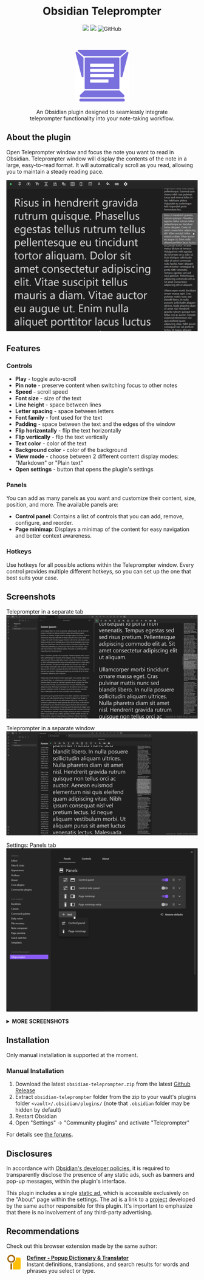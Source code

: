 <h1 align="center">Obsidian Teleprompter</h1>

<div align="center">

[![](https://img.shields.io/github/v/release/lumetrium/obsidian-teleprompter?style=for-the-badge)](https://github.com/lumetrium/obsidian-teleprompter/releases/latest)
![](https://img.shields.io/github/downloads/lumetrium/obsidian-teleprompter/total?style=for-the-badge)
![GitHub](https://img.shields.io/github/license/lumetrium/obsidian-teleprompter?style=for-the-badge)

</div>
<br/>
<p align="center">
  <img src="./assets/logos/teleprompter.png" height="140"/>
</p>

<p align="center">
An Obsidian plugin designed to seamlessly integrate<br/>
teleprompter functionality into your note-taking workflow.
</p>

## About the plugin

Open Teleprompter window and focus the note you want to read in Obsidian.
Teleprompter window will display the contents of the note in a large,
easy-to-read format. It will automatically scroll as you read,
allowing you to maintain a steady reading pace.

<p align="center">
  <img src="./assets/screenshots/main.png"/>
</p>

## Features

### Controls

- **Play** - toggle auto-scroll
- **Pin note** - preserve content when switching focus to other notes
- **Speed** - scroll speed
- **Font size** - size of the text
- **Line height** - space between lines
- **Letter spacing** - space between letters
- **Font family** - font used for the text
- **Padding** - space between the text and the edges of the window
- **Flip horizontally** - flip the text horizontally
- **Flip vertically** - flip the text vertically
- **Text color** - color of the text
- **Background color** - color of the background
- **View mode** - choose between 2 different content display modes: "Markdown" or "Plain text"
- **Open settings** - button that opens the plugin's settings

### Panels

You can add as many panels as you want and customize their content, size,
position, and more. The available panels are:

- **Control panel**: Contains a list of controls that you can add, remove, configure, and reorder.
- **Page minimap**: Displays a minimap of the content for
  easy navigation and better context awareness.

### Hotkeys

Use hotkeys for all possible actions within the Teleprompter window.
Every control provides multiple different hotkeys, so you can set up the one that
best suits your case.

## Screenshots

<p>
Teleprompter in a separate tab
  <img src="./assets/screenshots/tab.png"/>

Teleprompter in a separate window
<img src="./assets/screenshots/window.png"/>

Settings: Panels tab
<img src="./assets/screenshots/settings-panels.png"/>

</p>

<details>
  <summary><b>MORE SCREENSHOTS</b></summary>

Settings: Controls tab
<img src="./assets/screenshots/settings-controls.png"/>

Settings: expanded Font size control in the Controls tab
<img src="./assets/screenshots/settings-controls-expanded.png"/>

Settings: expanded Control panel in the Panels tab in white theme (if you're into that)
<img src="./assets/screenshots/settings-panels-expanded-white.png"/>

Hotkeys
<img src="./assets/screenshots/hotkeys.png"/>

</details>

## Installation

Only manual installation is supported at the moment.

### Manual Installation

1. Download the latest `obsidian-teleprompter.zip` from the latest [Github Release](https://github.com/lumetrium/obsidian-teleprompter/releases)
2. Extract `obsidian-teleprompter` folder from the zip
   to your vault's plugins folder `<vault>/.obsidian/plugins/` (note that `.obsidian` folder may be hidden by default)
3. Restart Obsidian
4. Open "Settings" -> "Community plugins" and activate "Teleprompter"

For details see [the forums](https://forum.obsidian.md/t/plugins-mini-faq/7737).

## Disclosures
In accordance with 
[Obsidian's developer policies](https://docs.obsidian.md/Developer+policies), 
it is required to transparently disclose the presence of any static ads, 
such as banners and pop-up messages, within the plugin's interface.

This plugin includes a single [static ad](./assets/screenshots/settings-about.png), 
which is accessible exclusively on the "About" page within the settings. 
The ad is a link to a [project](https://lumetrium.com/definer) developed by the same 
author responsible for this plugin. It's important to emphasize that 
there is no involvement of any third-party advertising.

## Recommendations

Check out this browser extension made by the same author:

<a href="https://lumetrium.com/definer">
  <img src="./assets/logos/definer.png" style="margin-right: 1em" height="40px" align="left"/>
</a>

**[Definer - Popup Dictionary & Translator](https://lumetrium.com/definer)**  
Instant definitions, translations, and search results for words and phrases you select or type.
